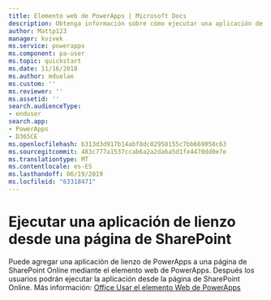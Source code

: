 ```yaml
---
title: Elemento web de PowerApps | Microsoft Docs
description: Obtenga información sobre cómo ejecutar una aplicación de lienzo desde una página de SharePoint.
author: Mattp123
manager: kvivek
ms.service: powerapps
ms.component: pa-user
ms.topic: quickstart
ms.date: 11/16/2018
ms.author: mduelae
ms.custom: ''
ms.reviewer: ''
ms.assetid: ''
search.audienceType:
- enduser
search.app:
- PowerApps
- D365CE
ms.openlocfilehash: b313d3d917b14abf8dc02958155c7bb669058c63
ms.sourcegitcommit: 483c777a1537ccab6a2a2da6a5d1fe4470dd0e7e
ms.translationtype: MT
ms.contentlocale: es-ES
ms.lasthandoff: 06/19/2019
ms.locfileid: "63318471"
---
```

# <a name="run-a-canvas-app-from-a-sharepoint-page"></a>Ejecutar una aplicación de lienzo desde una página de SharePoint

Puede agregar una aplicación de lienzo de PowerApps a una página de SharePoint Online mediante el elemento web de PowerApps. Después los usuarios podrán ejecutar la aplicación desde la página de SharePoint Online. Más información: [Office Usar el elemento Web de PowerApps](https://support.office.com/article/use-the-powerapps-web-part-6285f05e-e441-408a-99d7-aa688195cd1c?ui=en-US&rs=en-US&ad=US)
